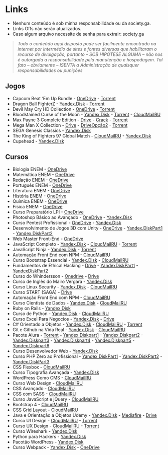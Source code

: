 # Links
 - Nenhum conteúdo é sob minha responsabilidade ou da society.ga.
 - Links Offs não serão atualizados.
-  Caso algum arquivo necessite de senha para extrair: society.ga


> *Todo o conteúdo aqui disposto pode ser facilmente encontrado na internet por intermédio de sites e fontes diversas que habilitaram o
> recurso de divulgação, portanto – SOB HIPÓTESE ALGUMA – não nos é
> outorgada a responsabilidade pela manutenção e hospedagem. Tal fato –
> obviamente – ISENTA a Administração de quaisquer responsabilidades ou
> punições*
## Jogos

 -  Capcom Beat ‘Em Up Bundle
		 - [OneDrive](https://kutt.it/0SVz9N) 
		 - [Torrent](https://kutt.it/gzDzo6)
- Dragon Ball FighterZ
        	- [Yandex.Disk](https://kutt.it/Bbyc5a) 
        	- [Torrent](https://kutt.it/FxzXdo)
 - Devil May Cry HD Collection
		 - [OneDrive](https://kutt.it/GMKSAY)
		 - [Torrent](https://kutt.it/xlWR5i)
- Bloodstained Curse of the Moon
		 - [Yandex.Disk](https://kutt.it/dSvPVW)
		 - [Torrent](https://kutt.it/N4O416)
		 - [CloudMailRU](https://kutt.it/3VXDbH)
- Max Payne 3 Complete Edition
		- [Drive](https://kutt.it/xIKgpb) - [Crack](https://kutt.it/GJdNlK)
		- [Torrent](https://kutt.it/7ICN4v)
- Mega Man X Collection
		- [Drive](https://kutt.it/VLrbp7) - [DriveOpção2](https://kutt.it/pWtB4A)
		- [Torrent](https://kutt.it/jIRYNg)
- SEGA Genesis Classics
		- [Yandex.Disk](https://yadi.sk/d/b0IgQlFm3Wigyj)
- The King of Fighters 97 Global Match
		- [CloudMailRU](https://cloud.mail.ru/public/JSvA/cCTaFcLTf)
		- [Yandex.Disk](https://yadi.sk/d/Q2BiFys33U6fGb)
- Cupehead
		- [Yandex.Disk](https://yadi.sk/d/pqt7Fro_3Noxmu)

## Cursos

- Biologia ENEM
		- [OneDrive](https://kutt.it/fI0Jc9) 
- Matemática ENEM
		 - [OneDrive](https://kutt.it/SHDxGs) 
- Redação ENEM
		- [OneDrive](https://kutt.it/9jfdA4)
- Português ENEM
		- [OneDrive](https://kutt.it/BtJ7ym)
- Literatura ENEM
		- [OneDrive](https://kutt.it/2ABjfG)
- História ENEM
		- [OneDrive](https://kutt.it/c7GhZ1)
- Química ENEM
		- [OneDrive](https://kutt.it/4J58DU)
- Física ENEM
		- [OneDrive](https://kutt.it/Kahoa9)
- Curso Preparatório LPI
		- [OneDrive](https://kutt.it/UHDuwv) 
- Photoshop Básico ao Avançado
		- [OneDrive](https://kutt.it/rhysZX)
		- [Yandex.Disk](https://kutt.it/uFf6qo) 
- Curso Pentest Profissional
		- [OneDrive](https://kutt.it/2g3Tq7)
		-  [Yandex.Disk](https://kutt.it/hDvkIJ)
- Desenvolvimento de Jogos 3D com Unity
		- [OneDrive](https://kutt.it/2lOsdo)
		- [Yandex.DiskPart1](https://kutt.it/A26zia) - [Yandex.DiskPart2](https://kutt.it/EhYj6l)
- Web Master Front-End
		- [OneDrive](https://kutt.it/wdJim7)
- JavaScript Completo
		- [Yandex.Disk](https://kutt.it/UmxOIF)
		- [CloudMailRU](https://kutt.it/uoR3sQ)
		- [Torrent](https://kutt.it/MfcaTC)
- JavaScript Ninja
		 -  [Yandex.Disk](https://kutt.it/gYQ4jD)
		 - [Torrent](https://kutt.it/JEbol7)
- Automação Front End com NPM
		- [CloudMailRU](https://kutt.it/Bg8EYk)
- Curso Bootstrap Essencial
		- [Yandex.Disk](https://kutt.it/xOxb6F)
		- [CloudMailRU](https://kutt.it/rGheGw)
- Fundamentos de Ethical Hacking
		- [Drive](https://kutt.it/NnUrbq)
		- [YandexDiskPart1](https://kutt.it/JENFLk) - [YandexDiskPart2](https://kutt.it/iDxogN)
- Curso do Whindersson
		- [Onedrive](https://kutt.it/bO8y4u)
		- [Drive](https://kutt.it/j1XpCs)
- Curso de Inglês do Mairo Vergara
		- [Yandex.Disk](https://kutt.it/cZKbU2)
- Curso Linux Security
		- [Yandex.Disk](https://kutt.it/sy9cUj)
		- [CloudMailRU](https://kutt.it/RjLxJW)
- Curso START (SAGA)
		- [Drive](https://kutt.it/HGd9pw)
- Automação Front End com NPM
		- [CloudMailRU](https://kutt.it/kARsNl)
- Curso Cientista de Dados
		- [Yandex.Disk](https://yadi.sk/d/sn-ZLiCXyKBaQw)
		- [CloudMailRU](https://cloud.mail.ru/public/5BYU/ZnUZNvVJ5)
- Ruby on Rails
		- [Yandex.Disk](https://yadi.sk/d/ZLMetmHUxn1exg)
- Curso de Python
		- [Yandex.Disk](https://yadi.sk/d/QEq1qypXB8KaEQ)
		- [CloudMailRU](https://cloud.mail.ru/public/8Q1i/mz7e6zmSs)
- Curso Excel Para Negocios
		- [Yandex.Disk](https://yadi.sk/d/BhA_wMxg3Zf5EA)
		- [Drive](https://drive.google.com/drive/folders/1jOUmpVY4nVYF4J2yM97pX4olBmUSX87v)
- C# Orientado a Objetos
		- [Yandex.Disk](https://yadi.sk/d/5XALMXZUfbq2SA)
		- [CloudMailRU](https://cloud.mail.ru/public/MQqo/guHTegtnV)
		- [Torrent](https://drive.google.com/file/d/1-jfSvLKJ-q329oZteYQI9bTn8_5LyUrK/view)
- Git e Github na Vida Real
		- [Yandex.Disk](https://yadi.sk/d/siKa7gC53Zf2mE)
		- [CloudMailRU](https://cloud.mail.ru/public/Ewoc/encb9yd2b)
- Pacote Alura
		- [Torrent](https://drive.google.com/file/d/1PuxnalLnqDPpEsWV4EZhyEPGMg54m3zA/view)
		- [Yandex.Diskpart1](https://yadi.sk/d/mKdyHfFo3aMdMb) - [Yandex.Diskpart2](https://yadi.sk/d/9VlRzaVK3Uh6PQ) - [Yandex.Diskpart3](https://yadi.sk/d/nHKdHrzB3UhJbz) - [Yandex.Diskpart4](https://yadi.sk/d/nMzsrVfy3UkJRp) - [Yandex.Diskpart5](https://yadi.sk/d/Pflmklda3Umtt2) - [Yandex.Diskpart6](https://yadi.sk/d/FrAu5SMH3UnajK)
- Curso Desenvolvedor Web
		- [Yandex.Disk](https://yadi.sk/d/vYHvH33V_MywKw)
- Curso PHP Zero ao Profissional
		- [Yandex.DiskPart1](https://yadi.sk/d/iklgbS4k3UJWN4) - [Yandex.DiskPart2](https://yadi.sk/d/AVqdVam-3UNHj6) - [Yandex.DiskPart3](https://yadi.sk/d/Qe5qMtJb3ULUSz)
- CSS Flexbox
		- [CloudMailRU](https://cloud.mail.ru/public/LBWw/2NUjz31oU)
- Curso Tipografia Avançada
		- [Yandex.Disk](https://cloud.mail.ru/public/GPqS/LqXCaGyqt)
- WordPress Como CMS
		- [CloudMailRU](https://cloud.mail.ru/public/FYmj/3PpvwNNjX)
- Curso Web Design
		- [CloudMailRU](https://cloud.mail.ru/public/K5R4/29QCQdUDS)
- CSS Avançado
		- [CloudMailRU](https://cloud.mail.ru/public/BiG6/FocAwRwz7)
- CSS com SASS
		- [CloudMailRU](https://cloud.mail.ru/public/Gu4q/WXWNkvmtn)
- Curso JavaScript e jQuery
		- [CloudMailRU](https://cloud.mail.ru/public/GDEm/XXYBG5qKW)
- Bootstrap 4
		- [CloudMailRU](https://cloud.mail.ru/public/LTsP/xk8KkGJFk)
- CSS Grid Layout
		- [CloudMailRU](https://cloud.mail.ru/public/HZ9Q/LXgnGPg5v)
- Java e Orientação a Objetos Udemy
		- [Yandex.Disk](https://yadi.sk/d/wTDJWwmy3SmRvQ)
		- [Mediafire](http://www.mediafire.com/file/u4d4ea8mmdk6eh2/Curso+de+Java+e+Orienta%C3%A7%C3%A3o+a+Objetos+-+Udemy.zip)
		- [Drive](https://drive.google.com/file/d/1g4yvzyQi-2Jk9SAA9iONJyBHe_i_yX97/edit)
- Curso UI Design
		- [CloudMailRU](https://cloud.mail.ru/public/4Vr1/n2AkUjuzm)
		- [Torrent](https://drive.google.com/file/d/1EiWhaKjsivcL8XRqteiHkHYt0wI1U1tU/view)
- Curso UX Design
		- [CloudMailRU](https://cloud.mail.ru/public/8rce/MWRF1NF3g)
		- [Torrent](https://drive.google.com/file/d/18zwc56bYm41OiLNOowPfybp8oBkcqpvm/view)
- Curso Wireshark
		- [Yandex.Disk](https://yadi.sk/d/eNZB98Ou3SWZhL)
- Python para Hackers
		- [Yandex.Disk](https://yadi.sk/d/pUHgmPUGg6L9rw)
- Pacotão WordPress
		- [Yandex.Disk](https://yadi.sk/d/zYWDoZdqZRrYTg)
- Curso Webpack
		- [Yandex.Disk](https://yadi.sk/d/aChpHsaX3aUgAB)
		- [OneDrive](https://guanghou-my.sharepoint.com/personal/hjpogk78z_get365_pw/Documents/Forms/All.aspx?slrid=fd7e9e9e-e0a0-0000-1431-bb8dfcd8f0bd&RootFolder=%2fpersonal%2fhjpogk78z_get365_pw%2fDocuments%2fSociety%20%28arquivos%29%2fCurso%20Webpack%20%28society%2ega%29&FolderCTID=0x01200098E3DCEFD03E7A4B88D41655C574701B)
